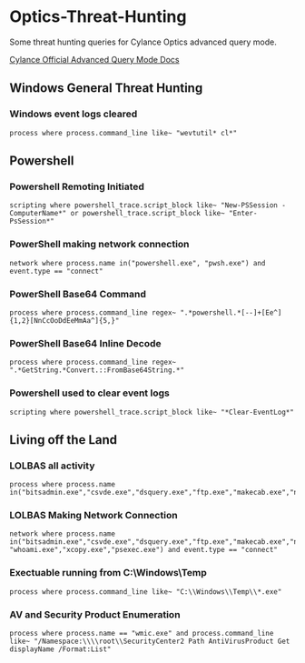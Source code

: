# Optics-Threat-Hunting
Some threat hunting queries for Cylance Optics advanced query mode. 

[Cylance Official Advanced Query Mode Docs](https://docs.blackberry.com/en/unified-endpoint-security/blackberry-ues/administration/administration/Analyzing-endpoint-data-collected-by-Optics/Using-InstaQuery-and-advanced-query/Create-an-advanced-query)

## Windows General Threat Hunting
### Windows event logs cleared
```
process where process.command_line like~ "wevtutil* cl*"
```

## Powershell 
### Powershell Remoting Initiated 
```
scripting where powershell_trace.script_block like~ "New-PSSession -ComputerName*" or powershell_trace.script_block like~ "Enter-PsSession*"
```
### PowerShell making network connection
```
network where process.name in("powershell.exe", "pwsh.exe") and event.type == "connect"
```
### PowerShell Base64 Command
```
process where process.command_line regex~ ".*powershell.*[--]+[Ee^]{1,2}[NnCcOoDdEeMmAa^]{5,}"
```
### PowerShell Base64 Inline Decode
```
process where process.command_line regex~ ".*GetString.*Convert.::FromBase64String.*"
```
### Powershell used to clear event logs
```
scripting where powershell_trace.script_block like~ "*Clear-EventLog*"
```

## Living off the Land

### LOLBAS all activity 
```
process where process.name in("bitsadmin.exe","csvde.exe","dsquery.exe","ftp.exe","makecab.exe","nbtstat.exe","net1.exe","netstat.exe","nslookup.exe","ping.exe","quser.exe","route.exe","schtasks.exe","taskkill.exe","tasklist.exe","whoami.exe","xcopy.exe","psexec.exe")
```
### LOLBAS Making Network Connection
```
network where process.name in("bitsadmin.exe","csvde.exe","dsquery.exe","ftp.exe","makecab.exe","nbtstat.exe","net1.exe","netstat.exe","nslookup.exe","ping.exe","quser.exe","route.exe","schtasks.exe","taskkill.exe","tasklist.exe", "whoami.exe","xcopy.exe","psexec.exe") and event.type == "connect"
```
### Exectuable running from C:\Windows\Temp
```
process where process.command_line like~ "C:\\Windows\\Temp\\*.exe"
```

### AV and Security Product Enumeration
```
process where process.name == "wmic.exe" and process.command_line like~ "/Namespace:\\\\root\\SecurityCenter2 Path AntiVirusProduct Get displayName /Format:List"
```
